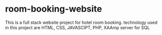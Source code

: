 # room-booking-website
This is a full stack website project for hotel room booking.
technology used in this project are HTML, CSS, JAVASCIPT, PHP, XAAmp server for SQL
